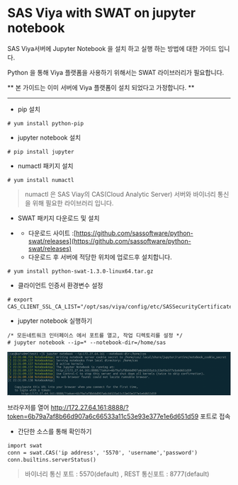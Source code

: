 # SAS Viya with SWAT on jupyter notebook

SAS Viya서버에 Jupyter Notebook 을 설치 하고 실행 하는 방법에 대한 가이드 입니다.

Python 을 통해 Viya 플랫폼을 사용하기 위해서는 SWAT 라이브러리가 필요합니다.

** 본 가이드는 이미 서버에 Viya 플랫폼이 설치 되었다고 가정합니다. **

---

* pip 설치

```
# yum install python-pip
```

* jupyter notebook 설치

```
# pip install jupyter
```

* numactl 패키지 설치

```
# yum install numactl
```

> numactl 은 SAS Viay의 CAS\(Cloud Analytic Server\) 서버와 바이너리 통신을 위해 필요한 라이브러리 입니다.

* SWAT 패키지 다운로드 및 설치

* * 다운로드 사이트 :[https://github.com/sassoftware/python-swat/releases](https://github.com/sassoftware/python-swat/releases)
  * 다운로드 후 서버에 적당한 위치에 업로드후 설치합니다.

```
# yum install python-swat-1.3.0-linux64.tar.gz
```

* 클라이언트 인증서 환경변수 설정

```
# export CAS_CLIENT_SSL_CA_LIST="/opt/sas/viya/config/etc/SASSecurityCertificateFramework/cacerts/trustedcerts.pem"
```

* jupyter notebook 실행하기

```
/* 모든네트워크 인터페이스 에서 포트를 열고, 작업 디렉토리를 설정 */
# jupyter notebook --ip=* --notebook-dir=/home/sas
```

![](/assets/import.png)

브라우저를 열어 http://172.27.64.161:8888/?token=6b79a7af8b66d907a6c66533a11c53e93e377e1e6d651d59  포트로 접속

* 간단한 소스를 통해 확인하기

```
import swat
conn = swat.CAS('ip address', '5570', 'username','password')
conn.builtins.serverStatus()
```

> 바이너리 통신 포트 : 5570\(default\) , REST 통신포트 : 8777\(default\)



